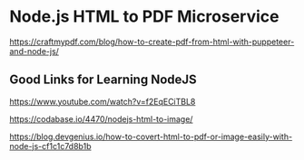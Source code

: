 # Node.js HTML to PDF Microservice

https://craftmypdf.com/blog/how-to-create-pdf-from-html-with-puppeteer-and-node-js/

## Good Links for Learning NodeJS

https://www.youtube.com/watch?v=f2EqECiTBL8

https://codabase.io/4470/nodejs-html-to-image/

https://blog.devgenius.io/how-to-covert-html-to-pdf-or-image-easily-with-node-js-cf1c1c7d8b1b

